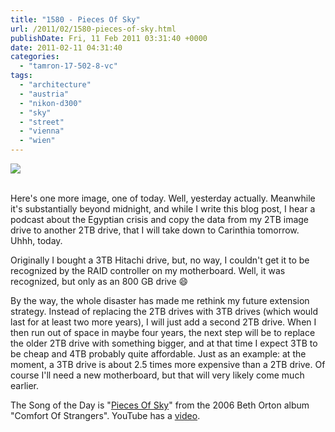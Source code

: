 ```yaml
---
title: "1580 - Pieces Of Sky"
url: /2011/02/1580-pieces-of-sky.html
publishDate: Fri, 11 Feb 2011 03:31:40 +0000
date: 2011-02-11 04:31:40
categories: 
  - "tamron-17-502-8-vc"
tags: 
  - "architecture"
  - "austria"
  - "nikon-d300"
  - "sky"
  - "street"
  - "vienna"
  - "wien"
---
```

<div class="container">
<div class="center"><a target="_blank" href="https://d25zfm9zpd7gm5.cloudfront.net/1200x1200/2011/20110210_171036_ps.jpg"><img src="https://d25zfm9zpd7gm5.cloudfront.net/0600x0600/2011/20110210_171036_ps.jpg" /></a></div>
</div>
<br />

Here's one more image, one of today. Well, yesterday actually. Meanwhile it's substantially beyond midnight, and while I write this blog post, I hear a podcast about the Egyptian crisis and copy the data from my 2TB image drive to another 2TB drive, that I will take down to Carinthia tomorrow. Uhhh, today.

Originally I bought a 3TB Hitachi drive, but, no way, I couldn't get it to be recognized by the RAID controller on my motherboard. Well, it was recognized, but only as an 800 GB drive 😄

 By the way, the whole disaster has made me rethink my future extension strategy. Instead of replacing the 2TB drives with 3TB drives (which would last for at least two more years), I will just add a second 2TB drive. When I then run out of space in maybe four years, the next step will be to replace the older 2TB drive with something bigger, and at that time I expect 3TB to be cheap and 4TB probably quite affordable. Just as an example: at the moment, a 3TB drive is about 2.5 times more expensive than a 2TB drive. Of course I'll need a new motherboard, but that will very likely come much earlier.

The Song of the Day is "<a target="_blank" href="http://www.lyricsmode.com/lyrics/b/beth_orton/pieces_of_sky.html">Pieces Of Sky</a>" from the 2006 Beth Orton album "Comfort Of Strangers". YouTube has a <a target="_blank" href="http://www.youtube.com/watch?v=yrtOq-H1MrM">video</a>.
